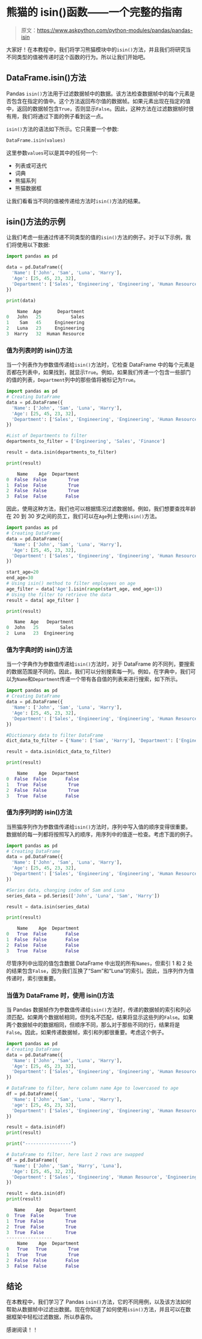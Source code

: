 # 熊猫的 isin()函数——一个完整的指南

> 原文：<https://www.askpython.com/python-modules/pandas/pandas-isin>

大家好！在本教程中，我们将学习熊猫模块中的`isin()`方法，并且我们将研究当不同类型的值被传递时这个函数的行为。所以让我们开始吧。

## DataFrame.isin()方法

Pandas `isin()`方法用于过滤数据帧中的数据。该方法检查数据帧中的每个元素是否包含在指定的值中。这个方法返回布尔值的数据帧。如果元素出现在指定的值中，返回的数据帧包含`True`，否则显示`False`。因此，这种方法在过滤数据帧时很有用，我们将通过下面的例子看到这一点。

`isin()`方法的语法如下所示。它只需要一个参数:

```py
DataFrame.isin(values)

```

这里参数`values`可以是其中的任何一个:

*   列表或可迭代
*   词典
*   熊猫系列
*   熊猫数据框

让我们看看当不同的值被传递给方法时`isin()`方法的结果。

## isin()方法的示例

让我们考虑一些通过传递不同类型的值的`isin()`方法的例子。对于以下示例，我们将使用以下数据:

```py
import pandas as pd

data = pd.DataFrame({
  'Name': ['John', 'Sam', 'Luna', 'Harry'],
  'Age': [25, 45, 23, 32],
  'Department': ['Sales', 'Engineering', 'Engineering', 'Human Resource']
})

print(data)

```

```py
    Name  Age      Department
0   John   25           Sales
1    Sam   45     Engineering
2   Luna   23     Engineering
3  Harry   32  Human Resource

```

### 值为列表时的 isin()方法

当一个列表作为参数值传递给`isin()`方法时，它检查 DataFrame 中的每个元素是否都在列表中，如果找到，就显示`True`。例如，如果我们传递一个包含一些部门的值的列表，`Department`列中的那些值将被标记为`True`。

```py
import pandas as pd
# Creating DataFrame
data = pd.DataFrame({
  'Name': ['John', 'Sam', 'Luna', 'Harry'],
  'Age': [25, 45, 23, 32],
  'Department': ['Sales', 'Engineering', 'Engineering', 'Human Resource']
})

#List of Departments to filter
departments_to_filter = ['Engineering', 'Sales', 'Finance']

result = data.isin(departments_to_filter)

print(result)

```

```py
    Name    Age  Department
0  False  False        True
1  False  False        True
2  False  False        True
3  False  False       False

```

因此，使用这种方法，我们也可以根据情况过滤数据帧。例如，我们想要查找年龄在 20 到 30 岁之间的员工，我们可以在`Age`列上使用`isin()`方法。

```py
import pandas as pd
# Creating DataFrame
data = pd.DataFrame({
  'Name': ['John', 'Sam', 'Luna', 'Harry'],
  'Age': [25, 45, 23, 32],
  'Department': ['Sales', 'Engineering', 'Engineering', 'Human Resource']
})

start_age=20
end_age=30
# Using isin() method to filter employees on age
age_filter = data['Age'].isin(range(start_age, end_age+1))
# Using the filter to retrieve the data
result = data[ age_filter ]

print(result)

```

```py
   Name  Age   Department
0  John   25        Sales
2  Luna   23  Engineering

```

### 值为字典时的 isin()方法

当一个字典作为参数值传递给`isin()`方法时，对于 DataFrame 的不同列，要搜索的数据范围是不同的。因此，我们可以分别搜索每一列。例如，在字典中，我们可以为`Name`和`Department`传递一个带有各自值的列表来进行搜索，如下所示。

```py
import pandas as pd
# Creating DataFrame
data = pd.DataFrame({
  'Name': ['John', 'Sam', 'Luna', 'Harry'],
  'Age': [25, 45, 23, 32],
  'Department': ['Sales', 'Engineering', 'Engineering', 'Human Resource']
})

#Dictionary data to filter DataFrame
dict_data_to_filter = {'Name': ['Sam', 'Harry'], 'Department': ['Engineering']}

result = data.isin(dict_data_to_filter)

print(result)

```

```py
    Name    Age  Department
0  False  False       False
1   True  False        True
2  False  False        True
3   True  False       False

```

### 值为序列时的 isin()方法

当熊猫序列作为参数值传递给`isin()`方法时，序列中写入值的顺序变得很重要。数据帧的每一列都将按照写入的顺序，用序列中的值逐一检查。考虑下面的例子。

```py
import pandas as pd
# Creating DataFrame
data = pd.DataFrame({
  'Name': ['John', 'Sam', 'Luna', 'Harry'],
  'Age': [25, 45, 23, 32],
  'Department': ['Sales', 'Engineering', 'Engineering', 'Human Resource']
})

#Series data, changing index of Sam and Luna
series_data = pd.Series(['John', 'Luna', 'Sam', 'Harry'])

result = data.isin(series_data)

print(result)

```

```py
    Name    Age  Department
0   True  False       False
1  False  False       False
2  False  False       False
3   True  False       False

```

尽管序列中出现的值包含数据 DataFrame 中出现的所有`Names`，但索引 1 和 2 处的结果包含`False`，因为我们互换了“Sam”和“Luna”的索引。因此，当序列作为值传递时，索引很重要。

### 当值为 DataFrame 时，使用 isin()方法

当 Pandas 数据帧作为参数值传递给`isin()`方法时，传递的数据帧的索引和列必须匹配。如果两个数据帧相同，但列名不匹配，结果将显示这些列的`False`。如果两个数据帧中的数据相同，但顺序不同，那么对于那些不同的行，结果将是`False`。因此，如果传递数据帧，索引和列都很重要。考虑这个例子。

```py
import pandas as pd
# Creating DataFrame
data = pd.DataFrame({
  'Name': ['John', 'Sam', 'Luna', 'Harry'],
  'Age': [25, 45, 23, 32],
  'Department': ['Sales', 'Engineering', 'Engineering', 'Human Resource']
})

# DataFrame to filter, here column name Age to lowercased to age
df = pd.DataFrame({
  'Name': ['John', 'Sam', 'Luna', 'Harry'],
  'age': [25, 45, 23, 32],
  'Department': ['Sales', 'Engineering', 'Engineering', 'Human Resource']
})

result = data.isin(df)
print(result)

print("-----------------")

# DataFrame to filter, here last 2 rows are swapped
df = pd.DataFrame({
  'Name': ['John', 'Sam', 'Harry', 'Luna'],
  'Age': [25, 45, 32, 23],
  'Department': ['Sales', 'Engineering', 'Human Resource', 'Engineering']
})

result = data.isin(df)
print(result)

```

```py
   Name    Age  Department
0  True  False        True
1  True  False        True
2  True  False        True
3  True  False        True
-----------------
    Name    Age  Department
0   True   True        True
1   True   True        True
2  False  False       False
3  False  False       False

```

## 结论

在本教程中，我们学习了 Pandas `isin()`方法，它的不同用例，以及该方法如何帮助从数据帧中过滤出数据。现在你知道了如何使用`isin()`方法，并且可以在数据框架中轻松过滤数据，所以恭喜你。

感谢阅读！！